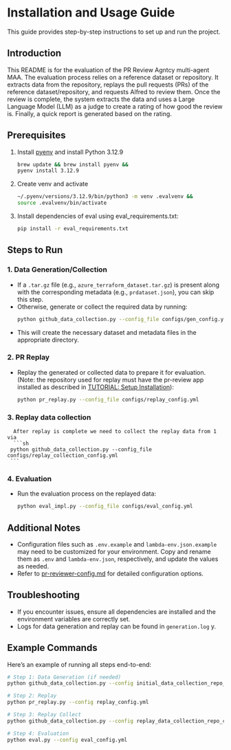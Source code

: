 # Installation and Usage Guide

This guide provides step-by-step instructions to set up and run the project.

## Introduction

This README is for the evaluation of the PR Review Agntcy multi-agent MAA. The evaluation process relies on a reference dataset or repository. It extracts data from the repository, replays the pull requests (PRs) of the reference dataset/repository, and requests Alfred to review them. Once the review is complete, the system extracts the data and uses a Large Language Model (LLM) as a judge to create a rating of how good the review is. Finally, a quick report is generated based on the rating.

## Prerequisites

1. Install [pyenv](https://github.com/pyenv/pyenv?tab=readme-ov-file#installation) and install Python 3.12.9
   ```bash
   brew update && brew install pyenv &&
   pyenv install 3.12.9

2. Create venv and activate
   ```bash
   ~/.pyenv/versions/3.12.9/bin/python3 -m venv .evalvenv &&
   source .evalvenv/bin/activate
   ```
3. Install dependencies of eval using eval_requirements.txt:

   ```sh
   pip install -r eval_requirements.txt
   ```

## Steps to Run

### 1. Data Generation/Collection
   - If a `.tar.gz` file (e.g., `azure_terraform_dataset.tar.gz`) is present along with the corresponding metadata (e.g., `prdataset.json`), you can skip this step.
   - Otherwise, generate or collect the required data by running:
     ```sh
     python github_data_collection.py --config_file configs/gen_config.yml
     ```
   - This will create the necessary dataset and metadata files in the appropriate directory.

### 2. PR Replay
   - Replay the generated or collected data to prepare it for evaluation. (Note: the repository used for replay must have the pr-review app installed as described in [TUTORIAL: Setup Installation](../TUTORIAL.md)):
     ```sh
     python pr_replay.py --config_file configs/replay_config.yml
     ```
### 3. Replay data collection
      After replay is complete we need to collect the replay data from 1 via
      ```sh
     python github_data_collection.py --config_file configs/replay_collection_config.yml
     ```
### 4. Evaluation
   - Run the evaluation process on the replayed data:
     ```sh
     python eval_impl.py --config_file configs/eval_config.yml
     ```

## Additional Notes

- Configuration files such as `.env.example` and `lambda-env.json.example` may need to be customized for your environment. Copy and rename them as `.env` and `lambda-env.json`, respectively, and update the values as needed.
- Refer to [pr-reviewer-config.md](../pr-reviewer-config.md) for detailed configuration options.

## Troubleshooting

- If you encounter issues, ensure all dependencies are installed and the environment variables are correctly set.
- Logs for data generation and replay can be found in `generation.log` y.

## Example Commands

Here’s an example of running all steps end-to-end:
```sh
# Step 1: Data Generation (if needed)
python github_data_collection.py --config initial_data_collection_repo_config.yml

# Step 2: Replay
python pr_replay.py --config replay_config.yml

# Step 3: Replay Collect
python github_data_collection.py --config replay_data_collection_repo_config.yml

# Step 4: Evaluation
python eval.py --config eval_config.yml
```
